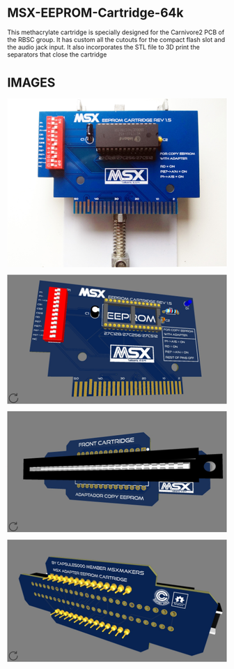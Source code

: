 # MSX-EEPROM-Cartridge-64k

This methacrylate cartridge is specially designed for the Carnivore2 PCB of the RBSC group. It has custom all the cutouts for the compact flash slot and the audio jack input. It also incorporates the STL file to 3D print the separators that close the cartridge

# IMAGES

![Alt text](https://github.com/capsule5000/MSX-EEPROM-Cartridge-64k/blob/main/Images/MSX_EEPROM_Cartridge.jpg)

![Alt text](https://github.com/capsule5000/MSX-EEPROM-Cartridge-64k/blob/main/Images/MSX_EEPROM_Cartridge_64Kjpg.png)

![Alt text](https://github.com/capsule5000/MSX-EEPROM-Cartridge-64k/blob/main/Images/adaptador_V2.png)

![Alt text](https://github.com/capsule5000/MSX-EEPROM-Cartridge-64k/blob/main/Images/adaptador_V2_2.png)
